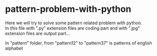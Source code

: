# pattern-problem-with-python

Here we will try to solve some pattern related problem with python.  
In this file with ".py" extension files are coding part and with ".jpg" extension files are output part...

In "pattern" folder, from "pattern12" to "pattern37" is patterns of  english alphabet 
